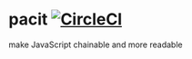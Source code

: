 # pacit [![CircleCI](https://circleci.com/gh/IdanLoo/pacit.svg?style=svg)](https://circleci.com/gh/IdanLoo/pacit)

make JavaScript chainable and more readable
